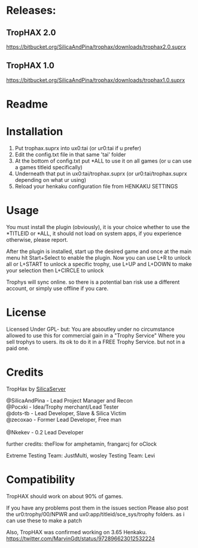 # Releases:

## TropHAX 2.0
https://bitbucket.org/SilicaAndPina/trophax/downloads/trophax2.0.suprx

## TropHAX 1.0
https://bitbucket.org/SilicaAndPina/trophax/downloads/trophax1.0.suprx

# Readme


# Installation
1. Put trophax.suprx into  ux0:tai (or ur0:tai if u prefer)
2. Edit the config.txt file in that same 'tai' folder
3. At the bottom of config.txt put *ALL to use it on all games (or u can use a games titleid specifically)
4. Underneath that put in ux0:tai/trophax.suprx (or ur0:tai/trophax.suprx depending on what ur using)
5. Reload your henkaku configuration file from HENKAKU SETTINGS

# Usage 

You must install the plugin (obviously), it is your choice whether to use the *TITLEID or *ALL, it should not load on system apps, if you experience otherwise, please report.

After the plugin is installed, start up the desired game and once at the main menu hit Start+Select to enable the plugin.
Now you can use L+R to unlock all or L+START to unlock a specific trophy, use L+UP and L+DOWN to make your selection
then L+CIRCLE to unlock

Trophys will sync online. so there is a potential ban risk
use a different account, or simply use offline if you care.

# License
Licensed Under GPL- but:
You are absoutley under no circumstance allowed to use this for commercial gain in a "Trophy Service"
Where you sell trophys to users. its ok to do it in a FREE Trophy Service. but not in a paid one.

# Credits
TropHax by [SilicaServer](https://discord.gg/j4eGHhF)

@SilicaAndPina - Lead Project Manager and Recon                    
@Pocxki - Idea/Trophy merchant/Lead Tester                  
@dots-tb - Lead Developer, Slave & Silica Victim                      
@zecoxao - Former Lead Developer, Free man                                                                                                
@Nkekev - 0.2 Lead Developer            

further credits: theFlow for amphetamin, frangarcj for oClock

Extreme Testing Team: JustMulti, wosley
Testing Team: Levi

# Compatibility 
TropHAX should work on about 90% of games.

If you have any problems post them in the issues section 
Please also post the ur0:trophy/00/NPWR and ux0:app/titleid/sce_sys/trophy folders. as i can use these to make a patch

Also, TropHAX was confirmed working on 3.65 Henkaku.              
https://twitter.com/MarvinGdt/status/972896623012532224            
                 